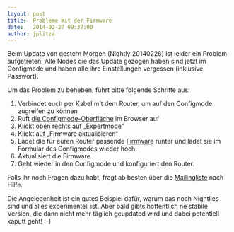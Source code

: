 ```yaml
---
layout: post
title:  Probleme mit der Firmware
date:   2014-02-27 09:37:00
author: jplitza
---
```

Beim Update von gestern Morgen (Nightly 20140226) ist leider ein Problem
aufgetreten: Alle Nodes die das Update gezogen haben sind jetzt im Configmode
und haben alle ihre Einstellungen vergessen (inklusive Passwort).

Um das Problem zu beheben, führt bitte folgende Schritte aus:

1. Verbindet euch per Kabel mit dem Router, um auf den Configmode zugreifen zu können
2. Ruft [die Configmode-Oberfläche](http://192.168.1.1/) im Browser auf
3. Klickt oben rechts auf „Expertmode“
4. Klickt auf „Firmware aktualisieren“
5. Ladet die für euren Router passende [Firmware] runter und ladet sie im Formular des Configmodes wieder hoch.
6. Aktualisiert die Firmware.
7. Geht wieder in den Configmode und konfiguriert den Router.

Falls ihr noch Fragen dazu habt, fragt ab besten über die [Mailingliste] nach Hilfe.

Die Angelegenheit ist ein gutes Beispiel dafür, warum das noch Nightlies sind und alles experimentell ist. Aber bald gibts hoffentlich ne stabile Version, die dann nicht mehr täglich geupdated wird und dabei potentiell kaputt geht! :-)

[Mailingliste]: mailto:liste@bremen.freifunk.net
[Firmware]: http://downloads.bremen.freifunk.net/firmware/nightly/
